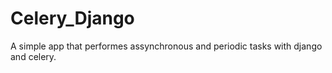 # Celery_Django
A simple app that performes assynchronous and periodic tasks with django and celery.
